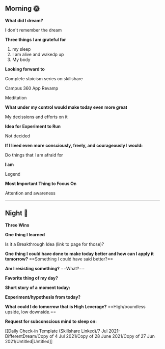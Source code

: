 ## Morning 🌞

**What did I dream?**

I don't remember the dream

**Three things I am grateful for**

1. my sleep
2. I am alive and wakedp up
3. My body

  

**Looking forward to**

Complete stoicism series on skillshare

Campus 360 App Revamp

Meditation

**What under my control would make today even more great**

My decissions and efforts on it

**Idea for Experiment to Run**

Not decided

**If I lived even more consciously, freely, and courageously I would:**

Do things that I am afraid for

**I am**

Legend

**Most Important Thing to Focus On**

Attention and awareness

  

---

## Night 🌛

**Three Wins**

  

**One thing I learned**

  

Is it a Breakthrough Idea (link to page for those)?

  

**One thing I could have done to make today better and how can I apply it tomorrow?** ==Something I could have said better?==

  

**Am I resisting something?** ==What?==

  

**Favorite thing of my day?**

  

**Short story of a moment today:**

  

**Experiment/hypothesis from today?**

  

**What could I do tomorrow that is High Leverage?** ==High/boundless upside, low downside.==

  

**Request for subconscious mind to sleep on:**

[[Daily Check-in Template (Skillshare Linked)/7 Jul 2021- DifferentDream/Copy of 4 Jul 2021/Copy of 28 June 2021/Copy of 27 Jun 2021/Untitled|Untitled]]